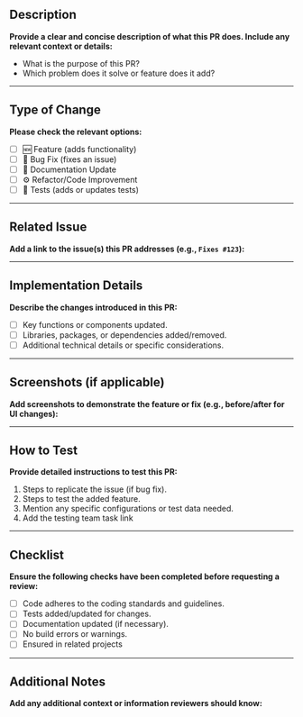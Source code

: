 ## Description

**Provide a clear and concise description of what this PR does. Include any relevant context or details:**

- What is the purpose of this PR?
- Which problem does it solve or feature does it add?

---

## Type of Change

**Please check the relevant options:**

- [ ] 🆕 Feature (adds functionality)
- [ ] 🐛 Bug Fix (fixes an issue)
- [ ] 📄 Documentation Update
- [ ] ⚙️ Refactor/Code Improvement
- [ ] 🧪 Tests (adds or updates tests)

---

## Related Issue

**Add a link to the issue(s) this PR addresses (e.g., `Fixes #123`):**

---

## Implementation Details

**Describe the changes introduced in this PR:**

- [ ] Key functions or components updated.
- [ ] Libraries, packages, or dependencies added/removed.
- [ ] Additional technical details or specific considerations.

---

## Screenshots (if applicable)

**Add screenshots to demonstrate the feature or fix (e.g., before/after for UI changes):**

---

## How to Test

**Provide detailed instructions to test this PR:**

1. Steps to replicate the issue (if bug fix).
2. Steps to test the added feature.
3. Mention any specific configurations or test data needed.
4. Add the testing team task link

---

## Checklist

**Ensure the following checks have been completed before requesting a review:**

- [ ] Code adheres to the coding standards and guidelines.
- [ ] Tests added/updated for changes.
- [ ] Documentation updated (if necessary).
- [ ] No build errors or warnings.
- [ ] Ensured in related projects

---

## Additional Notes

**Add any additional context or information reviewers should know:**